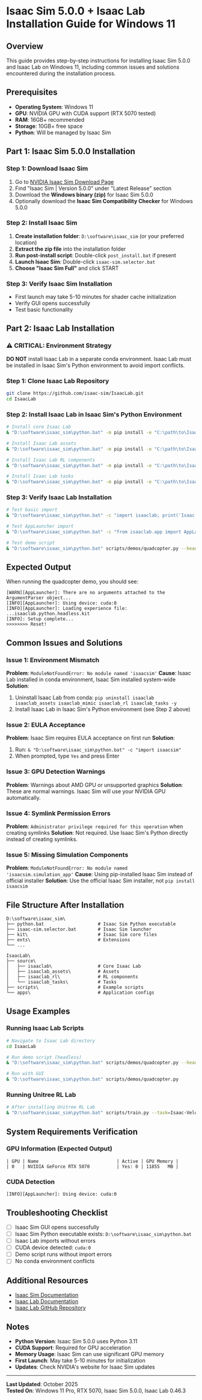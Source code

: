# Isaac Sim 5.0.0 + Isaac Lab Installation Guide for Windows 11

## Overview
This guide provides step-by-step instructions for installing Isaac Sim 5.0.0 and Isaac Lab on Windows 11, including common issues and solutions encountered during the installation process.

## Prerequisites
- **Operating System**: Windows 11
- **GPU**: NVIDIA GPU with CUDA support (RTX 5070 tested)
- **RAM**: 16GB+ recommended
- **Storage**: 10GB+ free space
- **Python**: Will be managed by Isaac Sim

## Part 1: Isaac Sim 5.0.0 Installation

### Step 1: Download Isaac Sim
1. Go to [NVIDIA Isaac Sim Download Page](https://docs.omniverse.nvidia.com/isaacsim/latest/installation.html)
2. Find "Isaac Sim | Version 5.0.0" under "Latest Release" section
3. Download the **Windows binary (zip)** for Isaac Sim 5.0.0
4. Optionally download the **Isaac Sim Compatibility Checker** for Windows 5.0.0

### Step 2: Install Isaac Sim
1. **Create installation folder**: `D:\software\isaac_sim` (or your preferred location)
2. **Extract the zip file** into the installation folder
3. **Run post-install script**: Double-click `post_install.bat` if present
4. **Launch Isaac Sim**: Double-click `isaac-sim.selector.bat`
5. **Choose "Isaac Sim Full"** and click START

### Step 3: Verify Isaac Sim Installation
- First launch may take 5-10 minutes for shader cache initialization
- Verify GUI opens successfully
- Test basic functionality

## Part 2: Isaac Lab Installation

### ⚠️ **CRITICAL: Environment Strategy**

**DO NOT** install Isaac Lab in a separate conda environment. Isaac Lab must be installed in Isaac Sim's Python environment to avoid import conflicts.

### Step 1: Clone Isaac Lab Repository
```bash
git clone https://github.com/isaac-sim/IsaacLab.git
cd IsaacLab
```

### Step 2: Install Isaac Lab in Isaac Sim's Python Environment
```bash
# Install core Isaac Lab
& "D:\software\isaac_sim\python.bat" -m pip install -e "C:\path\to\IsaacLab\source\isaaclab"

# Install Isaac Lab assets
& "D:\software\isaac_sim\python.bat" -m pip install -e "C:\path\to\IsaacLab\source\isaaclab_assets"

# Install Isaac Lab RL components
& "D:\software\isaac_sim\python.bat" -m pip install -e "C:\path\to\IsaacLab\source\isaaclab_rl"

# Install Isaac Lab tasks
& "D:\software\isaac_sim\python.bat" -m pip install -e "C:\path\to\IsaacLab\source\isaaclab_tasks"
```

### Step 3: Verify Isaac Lab Installation
```bash
# Test basic import
& "D:\software\isaac_sim\python.bat" -c "import isaaclab; print('Isaac Lab imported successfully!')"

# Test AppLauncher import
& "D:\software\isaac_sim\python.bat" -c "from isaaclab.app import AppLauncher; print('AppLauncher imported successfully!')"

# Test demo script
& "D:\software\isaac_sim\python.bat" scripts/demos/quadcopter.py --headless
```

## Expected Output

When running the quadcopter demo, you should see:
```
[WARN][AppLauncher]: There are no arguments attached to the ArgumentParser object...
[INFO][AppLauncher]: Using device: cuda:0
[INFO][AppLauncher]: Loading experience file: ...isaaclab.python.headless.kit
[INFO]: Setup complete...
>>>>>>>> Reset!
```

## Common Issues and Solutions

### Issue 1: Environment Mismatch
**Problem**: `ModuleNotFoundError: No module named 'isaacsim'`
**Cause**: Isaac Lab installed in conda environment, Isaac Sim installed system-wide
**Solution**: 
1. Uninstall Isaac Lab from conda: `pip uninstall isaaclab isaaclab_assets isaaclab_mimic isaaclab_rl isaaclab_tasks -y`
2. Install Isaac Lab in Isaac Sim's Python environment (see Step 2 above)

### Issue 2: EULA Acceptance
**Problem**: Isaac Sim requires EULA acceptance on first run
**Solution**: 
1. Run: `& "D:\software\isaac_sim\python.bat" -c "import isaacsim"`
2. When prompted, type `Yes` and press Enter

### Issue 3: GPU Detection Warnings
**Problem**: Warnings about AMD GPU or unsupported graphics
**Solution**: These are normal warnings. Isaac Sim will use your NVIDIA GPU automatically.

### Issue 4: Symlink Permission Errors
**Problem**: `Administrator privilege required for this operation` when creating symlinks
**Solution**: Not required. Use Isaac Sim's Python directly instead of creating symlinks.

### Issue 5: Missing Simulation Components
**Problem**: `ModuleNotFoundError: No module named 'isaacsim.simulation_app'`
**Cause**: Using pip-installed Isaac Sim instead of official installer
**Solution**: Use the official Isaac Sim installer, not `pip install isaacsim`

## File Structure After Installation

```
D:\software\isaac_sim\
├── python.bat                    # Isaac Sim Python executable
├── isaac-sim.selector.bat        # Isaac Sim launcher
├── kit\                          # Isaac Sim core files
├── exts\                         # Extensions
└── ...

IsaacLab\
├── source\
│   ├── isaaclab\                 # Core Isaac Lab
│   ├── isaaclab_assets\          # Assets
│   ├── isaaclab_rl\              # RL components
│   └── isaaclab_tasks\           # Tasks
├── scripts\                      # Example scripts
└── apps\                         # Application configs
```

## Usage Examples

### Running Isaac Lab Scripts
```bash
# Navigate to Isaac Lab directory
cd IsaacLab

# Run demo script (headless)
& "D:\software\isaac_sim\python.bat" scripts/demos/quadcopter.py --headless

# Run with GUI
& "D:\software\isaac_sim\python.bat" scripts/demos/quadcopter.py
```

### Running Unitree RL Lab
```bash
# After installing Unitree RL Lab
& "D:\software\isaac_sim\python.bat" scripts/train.py --task=Isaac-Velocity-Flat-Unitree-Go2-v0
```

## System Requirements Verification

### GPU Information (Expected Output)
```
| GPU | Name                             | Active | GPU Memory |
| 0   | NVIDIA GeForce RTX 5070          | Yes: 0 | 11855   MB |
```

### CUDA Detection
```
[INFO][AppLauncher]: Using device: cuda:0
```

## Troubleshooting Checklist

- [ ] Isaac Sim GUI opens successfully
- [ ] Isaac Sim Python executable exists: `D:\software\isaac_sim\python.bat`
- [ ] Isaac Lab imports without errors
- [ ] CUDA device detected: `cuda:0`
- [ ] Demo script runs without import errors
- [ ] No conda environment conflicts

## Additional Resources

- [Isaac Sim Documentation](https://docs.omniverse.nvidia.com/isaacsim/latest/)
- [Isaac Lab Documentation](https://isaac-sim.github.io/IsaacLab/)
- [Isaac Lab GitHub Repository](https://github.com/isaac-sim/IsaacLab)

## Notes

- **Python Version**: Isaac Sim 5.0.0 uses Python 3.11
- **CUDA Support**: Required for GPU acceleration
- **Memory Usage**: Isaac Sim can use significant GPU memory
- **First Launch**: May take 5-10 minutes for initialization
- **Updates**: Check NVIDIA's website for Isaac Sim updates

---

**Last Updated**: October 2025  
**Tested On**: Windows 11 Pro, RTX 5070, Isaac Sim 5.0.0, Isaac Lab 0.46.3
